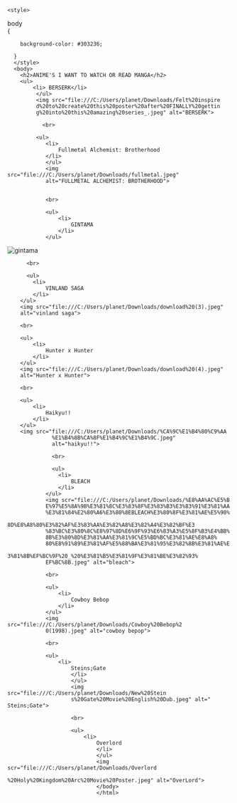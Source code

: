 <html>
    <head>
        <title>
            ANIME'S TO WATCH
        </title>
    </head>
    
    <style>
   body     
 {
      
        background-color: #303236;
        
      }
      </style>
      <body>
        <h2>ANIME'S I WANT TO WATCH OR READ MANGA</h2>
        <ul>
            <li> BERSERK</li>
             </ul>
             <img src="file:///C:/Users/planet/Downloads/Felt%20inspire
             d%20to%20create%20this%20poster%20after%20FINALLY%20gettin
             g%20into%20this%20amazing%20series_.jpeg" alt="BERSERK">

               <br>

             <ul>
                <li>
                    Fullmetal Alchemist: Brotherhood
                </li>
                </ul>
                <img src="file:///C:/Users/planet/Downloads/fullmetal.jpeg"
                alt="FULLMETAL ALCHEMIST: BROTHERHOOD">


                <br>

                <ul>
                    <li>
                        GINTAMA
                    </li>
                </ul>
<img src="file:///C:/Users/planet/Downloads/%F0%9D%90%86%F0%9D%90%A2%F0%9
          D%90%A7%F0%9D%90%AD%F0%9D%90%9A%F0%9D%90%A6%F0%9D%90%9A.jpeg"
          alt="gintama">


          <br>

          <ul>
            <li>
                VINLAND SAGA
            </li>
        </ul>
        <img src="file:///C:/Users/planet/Downloads/download%20(3).jpeg"
        alt="vinland saga">

        <br>

        <ul>
            <li> 
                Hunter x Hunter
            </li>
        </ul>
        <img src="file:///C:/Users/planet/Downloads/download%20(4).jpeg"
        alt="Hunter x Hunter">

        <br>

        <ul>
            <li>
                Haikyu!!
            </li>
        </ul>
        <img src="file:///C:/Users/planet/Downloads/%CA%9C%E1%B4%80%C9%AA
                  %E1%B4%8B%CA%8F%E1%B4%9C%E1%B4%9C.jpeg"
                  alt="haikyu!!">

                  <br>

                  <ul>
                    <li>
                        BLEACH
                    </li>
                </ul>
                <img scr="file:///C:/Users/planet/Downloads/%E8%AA%AC%E5%B
                E%97%E5%8A%9B%E3%81%8C%E3%83%8F%E3%83%B3%E3%83%91%E3%81%AA
                %E3%81%84%E2%80%A6%E3%80%8EBLEACH%E3%80%8F%E3%81%AE%E5%90%
                8D%E8%A8%80%E3%82%AF%E3%83%AA%E3%82%A8%E3%82%A4%E3%82%BF%E3
                %83%BC%E3%80%8C%E8%97%8D%E6%9F%93%E6%83%A3%E5%8F%B3%E4%BB%
                8B%E3%80%8D%E3%81%AA%E3%81%9C%E5%BD%BC%E3%81%AE%E8%A8%
                80%E8%91%89%E3%81%AF%E5%88%BA%E3%81%95%E3%82%8B%E3%81%AE%E
                3%81%8B%EF%BC%9F%20_%20%E3%81%B5%E3%81%9F%E3%81%BE%E3%82%93%
                EF%BC%8B.jpeg" alt="bleach">

                <br>

                <ul>
                    <li>
                        Cowboy Bebop
                    </li>
                </ul>
                <img src="file:///C:/Users/planet/Downloads/Cowboy%20Bebop%2
                0(1998).jpeg" alt="cowboy bepop">

                <br>

                <ul>
                    <li>
                        Steins;Gate
                        </li>
                        </ul>
                        <img src="file:///C:/Users/planet/Downloads/New%20Stein
                        s%20Gate%20Movie%20English%20Dub.jpeg" alt=" Steins;Gate">

                        <br>

                        <ul>
                            <li>
                                Overlord
                                </li>
                                </ul>
                                <img scr="file:///C:/Users/planet/Downloads/Overlord
                                %20Holy%20Kingdom%20Arc%20Movie%20Poster.jpeg" alt="OverLord">
                                </body>
                                </html>
                                


                            
